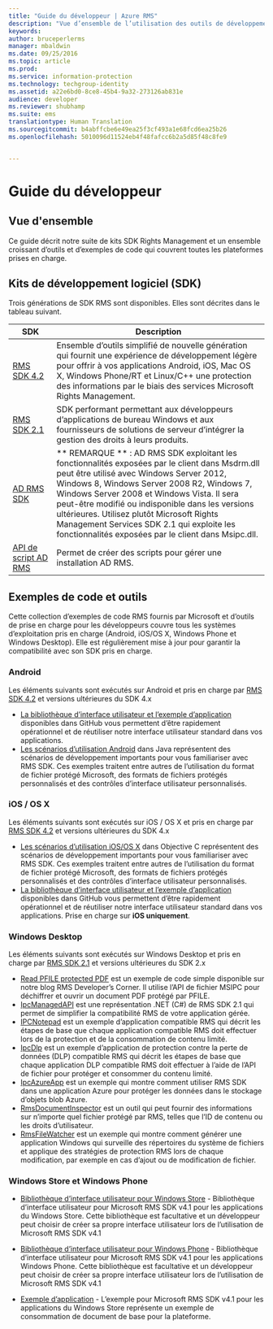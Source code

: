 ```yaml
---
title: "Guide du développeur | Azure RMS"
description: "Vue d’ensemble de l’utilisation des outils de développement ; SDK, bibliothèques supplémentaires et exemples de code."
keywords: 
author: bruceperlerms
manager: mbaldwin
ms.date: 09/25/2016
ms.topic: article
ms.prod: 
ms.service: information-protection
ms.technology: techgroup-identity
ms.assetid: a22e6bd0-8ce8-45b4-9a32-273126ab831e
audience: developer
ms.reviewer: shubhamp
ms.suite: ems
translationtype: Human Translation
ms.sourcegitcommit: b4abffcbe6e49ea25f3cf493a1e68fcd6ea25b26
ms.openlocfilehash: 5010096d11524eb4f48fafcc6b2a5d85f48c8fe9


---
```


# Guide du développeur

## Vue d'ensemble ##
Ce guide décrit notre suite de kits SDK Rights Management et un ensemble croissant d’outils et d’exemples de code qui couvrent toutes les plateformes prises en charge. 

## Kits de développement logiciel (SDK) ##
Trois générations de SDK RMS sont disponibles. Elles sont décrites dans le tableau suivant.

| SDK | Description |
|------|---------|
| [RMS SDK 4.2](active-directory-rights-management-services-multi-platform-thin-client-sdk-portal.md) | Ensemble d’outils simplifié de nouvelle génération qui fournit une expérience de développement légère pour offrir à vos applications Android, iOS, Mac OS X, Windows Phone/RT et Linux/C++ une protection des informations par le biais des services Microsoft Rights Management. |
| [RMS SDK 2.1](microsoft-information-protection-and-control-client-portal.md) | SDK performant permettant aux développeurs d’applications de bureau Windows et aux fournisseurs de solutions de serveur d’intégrer la gestion des droits à leurs produits.|
|[AD RMS SDK](https://msdn.microsoft.com/library/cc530379(v=vs.85).aspx)|** REMARQUE ** : AD RMS SDK exploitant les fonctionnalités exposées par le client dans Msdrm.dll peut être utilisé avec Windows Server 2012, Windows 8, Windows Server 2008 R2, Windows 7, Windows Server 2008 et Windows Vista. Il sera peut-être modifié ou indisponible dans les versions ultérieures. Utilisez plutôt Microsoft Rights Management Services SDK 2.1 qui exploite les fonctionnalités exposées par le client dans Msipc.dll.|
|[API de script AD RMS](https://msdn.microsoft.com/en-us/library/bb968797(v=vs.85).aspx)| Permet de créer des scripts pour gérer une installation AD RMS.|

## Exemples de code et outils
Cette collection d’exemples de code RMS fournis par Microsoft et d’outils de prise en charge pour les développeurs couvre tous les systèmes d’exploitation pris en charge (Android, iOS/OS X, Windows Phone et Windows Desktop). Elle est régulièrement mise à jour pour garantir la compatibilité avec son SDK pris en charge.

### Android

Les éléments suivants sont exécutés sur Android et pris en charge par [RMS SDK 4.2](active-directory-rights-management-services-multi-platform-thin-client-sdk-portal.md) et versions ultérieures du SDK 4.x

- [La bibliothèque d’interface utilisateur et l’exemple d’application](https://github.com/AzureAD/rms-sdk-ui-for-android) disponibles dans GitHub vous permettent d’être rapidement opérationnel et de réutiliser notre interface utilisateur standard dans vos applications.
- [Les scénarios d’utilisation Android](https://msdn.microsoft.com/en-us/library/dn758246(v=vs.85).aspx) dans Java représentent des scénarios de développement importants pour vous familiariser avec RMS SDK. Ces exemples traitent entre autres de l’utilisation du format de fichier protégé Microsoft, des formats de fichiers protégés personnalisés et des contrôles d’interface utilisateur personnalisés.

### iOS / OS X

Les éléments suivants sont exécutés sur iOS / OS X et pris en charge par [RMS SDK 4.2](active-directory-rights-management-services-multi-platform-thin-client-sdk-portal.md) et versions ultérieures du SDK 4.x

- [Les scénarios d’utilisation iOS/OS X](https://msdn.microsoft.com/en-us/library/dn758307(v=vs.85).aspx) dans Objective C représentent des scénarios de développement importants pour vous familiariser avec RMS SDK. Ces exemples traitent entre autres de l’utilisation du format de fichier protégé Microsoft, des formats de fichiers protégés personnalisés et des contrôles d’interface utilisateur personnalisés.
- [La bibliothèque d’interface utilisateur et l’exemple d’application](https://github.com/AzureAD/rms-sdk-ui-for-ios) disponibles dans GitHub vous permettent d’être rapidement opérationnel et de réutiliser notre interface utilisateur standard dans vos applications. Prise en charge sur **iOS uniquement**.

### Windows Desktop

Les éléments suivants sont exécutés sur Windows Desktop et pris en charge par [RMS SDK 2.1](microsoft-information-protection-and-control-client-portal.md) et versions ultérieures du SDK 2.x

- [Read PFILE protected PDF](https://blogs.msdn.microsoft.com/rms/2015/11/09/reading-a-pfile-protected-pdf/) est un exemple de code simple disponible sur notre blog RMS Developer’s Corner. Il utilise l’API de fichier MSIPC pour déchiffrer et ouvrir un document PDF protégé par PFILE.
- [IpcManagedAPI](https://github.com/Azure-Samples/active-directory-dotnet-rms) est une représentation .NET (C#) de RMS SDK 2.1 qui permet de simplifier la compatibilité RMS de votre application gérée.
- [IPCNotepad](https://code.msdn.microsoft.com/ipcnotepad-sample-f67dae80) est un exemple d’application compatible RMS qui décrit les étapes de base que chaque application compatible RMS doit effectuer lors de la protection et de la consommation de contenu limité.
- [IpcDlp](https://github.com/Azure-Samples/active-directory-dotnet-rms) est un exemple d’application de protection contre la perte de données (DLP) compatible RMS qui décrit les étapes de base que chaque application DLP compatible RMS doit effectuer à l’aide de l’API de fichier pour protéger et consommer du contenu limité.
- [IpcAzureApp](https://github.com/Azure-Samples/active-directory-dotnet-rms) est un exemple qui montre comment utiliser RMS SDK dans une application Azure pour protéger les données dans le stockage d’objets blob Azure.
- [RmsDocumentInspector](https://github.com/Azure-Samples/active-directory-dotnet-rms) est un outil qui peut fournir des informations sur n’importe quel fichier protégé par RMS, telles que l’ID de contenu ou les droits d’utilisateur.
- [RmsFileWatcher](https://github.com/Azure-Samples/active-directory-dotnet-rms) est un exemple qui montre comment générer une application Windows qui surveille des répertoires du système de fichiers et applique des stratégies de protection RMS lors de chaque modification, par exemple en cas d’ajout ou de modification de fichier.

### Windows Store et Windows Phone

- [Bibliothèque d’interface utilisateur pour Windows Store](https://github.com/AzureAD/rms-sdk-ui-for-windowsstore) - Bibliothèque d’interface utilisateur pour Microsoft RMS SDK v4.1 pour les applications du Windows Store. Cette bibliothèque est facultative et un développeur peut choisir de créer sa propre interface utilisateur lors de l’utilisation de Microsoft RMS SDK v4.1

- [Bibliothèque d’interface utilisateur pour Windows Phone](https://github.com/AzureAD/rms-sdk-ui-for-winphone) - Bibliothèque d’interface utilisateur pour Microsoft RMS SDK v4.1 pour les applications Windows Phone. Cette bibliothèque est facultative et un développeur peut choisir de créer sa propre interface utilisateur lors de l’utilisation de Microsoft RMS SDK v4.1

- [Exemple d’application](https://github.com/Azure-Samples/active-directory-dotnet-rms-windowsstore) - L’exemple pour Microsoft RMS SDK v4.1 pour les applications du Windows Store représente un exemple de consommation de document de base pour la plateforme.



<!--HONumber=Sep16_HO5-->


